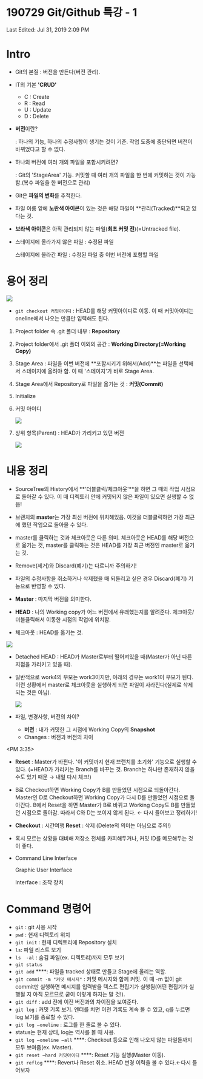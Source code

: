 # 190729 Git/Github 특강 - 1

Last Edited: Jul 31, 2019 2:09 PM

# Intro

- Git의 본질 : 버전을 만든다(버전 관리).
- IT의 기본 **'CRUD'**
    - C : Create
    - R : Read
    - U : Update
    - D : Delete

- **버전**이란?

    : 하나의 기능, 하나의 수정사항이 생기는 것이 기준. 작업 도중에 중단되면 버전이 바뀌었다고 할 수 없다.

- 하나의 버전에 여러 개의 파일을 포함시키려면?

    : Git의 'StageArea' 기능. 커밋할 때 여러 개의 파일을 한 번에 커밋하는 것이 가능함.(복수 파일을 한 버전으로 관리)

- Git은 **파일의 변화**를 추적한다.
- 파일 이름 앞에 **노란색 아이콘**이 있는 것은 해당 파일이 **관리(Tracked)**되고 있다는 것.
- **보라색 아이콘**은 아직 관리되지 않는 파일(**최초 커밋 전**)(=Untracked file).
- 스테이지에 올라가지 않은 파일 : 수정된 파일

    스테이지에 올라간 파일 : 수정된 파일 중 이번 버전에 포함할 파일

# 용어 정리

![](KakaoTalk_20190729_122651557-ac911977-9a2d-4307-b644-a1de82d2dbba.jpg)

- `git checkout 커밋아이디` : HEAD를 해당 커밋아이디로 이동. 이 때 커밋아이디는 oneline에서 나오는 만큼만 입력해도 된다.
1. Project folder 속 .git 폴더 내부 : **Repository**
2. Project folder에서 .git 폴더 이외의 공간 : **Working Directory(=Working Copy)**
3. Stage Area : 파일을 이번 버전에 **포함시키기 위해서(Add)**는 파일을 선택해서 스테이지에 올려야 함. 이 때 '스테이지'가 바로 Stage Area.
4. Stage Area에서 Repository로 파일을 옮기는 것 : **커밋(Commit)**
5. Initialize
6. 커밋 아이디

    ![](ci-94a5ee5a-5a33-4e6b-83de-47e33e595396.png)

7. 상위 항목(Parent) : HEAD가 가리키고 있던 버전

    ![](ci2-545332d4-bb7f-4926-a2b5-d2bdaff57718.png)

# 내용 정리

- SourceTree의 History에서 **'더블클릭/체크아웃'**을 하면 그 때의 작업 시점으로 돌아갈 수 있다. 이 때 디렉토리 안에 커밋되지 않은 파일이 있으면 실행할 수 없음!

- 브랜치의 **master**는 가장 최신 버전에 위치해있음. 이것을 더블클릭하면 가장 최근에 했던 작업으로 돌아올 수 있다.
- master를 클릭하는 것과 체크아웃은 다른 의미. 체크아웃은 HEAD를 해당 버전으로 옮기는 것, master를 클릭하는 것은 HEAD를 가장 최근 버전인 master로 옮기는 것.
- Remove(제거)와 Discard(폐기)는 다르니까 주의하기!
- 파일의 수정사항을 취소하거나 삭제했을 때 되돌리고 싶은 경우 Discard(폐기) 기능으로 반영할 수 있다.
- **Master** : 마지막 버전을 의미한다.
- **HEAD** : 나의 Working copy가 어느 버전에서 유래했는지를 알려준다. 체크아웃/더블클릭해서 이동한 시점의 작업에 위치함.
- 체크아웃 : HEAD를 옮기는 것.

![](KakaoTalk_20190729_150023163-4b33bfda-e292-4f7e-aaad-36644a8d485f.jpg)

- Detached HEAD : HEAD가 Master로부터 떨어져있을 때(Master가 아닌 다른 지점을 가리키고 있을 때).
- 일반적으로 work4의 부모는 work3이지만, 아래의 경우는 work1이 부모가 된다. 이런 상황에서 master로 체크아웃을 실행하게 되면 파일이 사라진다(실제로 삭제되는 것은 아님).

    ![](dh-6302059f-4e3d-4cd5-83be-8b4ca7547a74.png)

- 파일, 변경사항, 버전의 차이?
    - **버전** : 내가 커밋한 그 시점에 Working Copy의 **Snapshot**
    - Changes : 버전과 버전의 차이

<PM 3:35>

- **Reset** : Master가 바뀐다. '이 커밋까지 현재 브랜치를 초기화' 기능으로 실행할 수 있다. (=HEAD가 가리키는 Branch를 바꾸는 것. Branch는 하나만 존재하지 않을 수도 있기 때문 → 내일 다시 체크!)
- B로 Checkout하면 Working Copy가 B를 만들었던 시점으로 되돌아간다. Master인 D로 Checkout하면 Working Copy가 다시 D를 만들었던 시점으로 돌아간다. B에서 Reset을 하면 Master가 B로 바뀌고 Working Copy도 B를 만들었던 시점으로 돌아감. 따라서 C와 D는 보이지 않게 된다. ← 다시 들어보고 정리하기!
- **Checkout** :  시간여행
**Reset** :  삭제 (Delete의 의미는 아님으로 주의!)
- 혹시 모르는 상황을 대비해 저장소 전체를 카피해두거나, 커밋 ID를 메모해두는 것이 좋다.
- Command Line Interface

    Graphic User Interface

    Interface : 조작 장치

# Command 명령어

- `git` : git 사용 시작
- `pwd` : 현재 디렉토리 위치
- `git init` : 현재 디렉토리에 Repository 설치
- `ls`: 파일 리스트 보기
- `ls  -al` : 숨김 파일(ex. 디렉토리)까지 모두 보기
- `git status`
- `git add` ****: 파일을 tracked 상태로 만들고 Stage에 올리는 역할.
- `git commit -m "커밋 메시지"` : 커밋 메시지와 함께 커밋. 이 때 -m 없이 git commit만 실행하면 메시지를 입력받을 텍스트 편집기가 실행됨(어떤 편집기가 실행될 지 아직 모르므로 굳이 이렇게 하지는 말 것!).
- `git diff` : add 전에 이전 버전과의 차이점을 보여준다.
- `git log` : 커밋 기록 보기. 엔터를 치면 이전 기록도 계속 볼 수 있고, q를 누르면 log 보기를 종료할 수 있다.
- `git log —oneline` : 로그를 한 줄로 볼 수 있다.
- status는 현재 상태, log는 역사를 볼 때 사용.
- `git log —oneline —all` ****: Checkout 등으로 인해 나오지 않는 파일들까지 모두 보여줌(ex. Master).
- `git reset —hard 커밋아이디` ****:  Reset 기능 실행(Master 이동).
- `git reflog` ****: Revert나 Reset 취소. HEAD 변경 이력을 볼 수 있다.←다시 들어보자